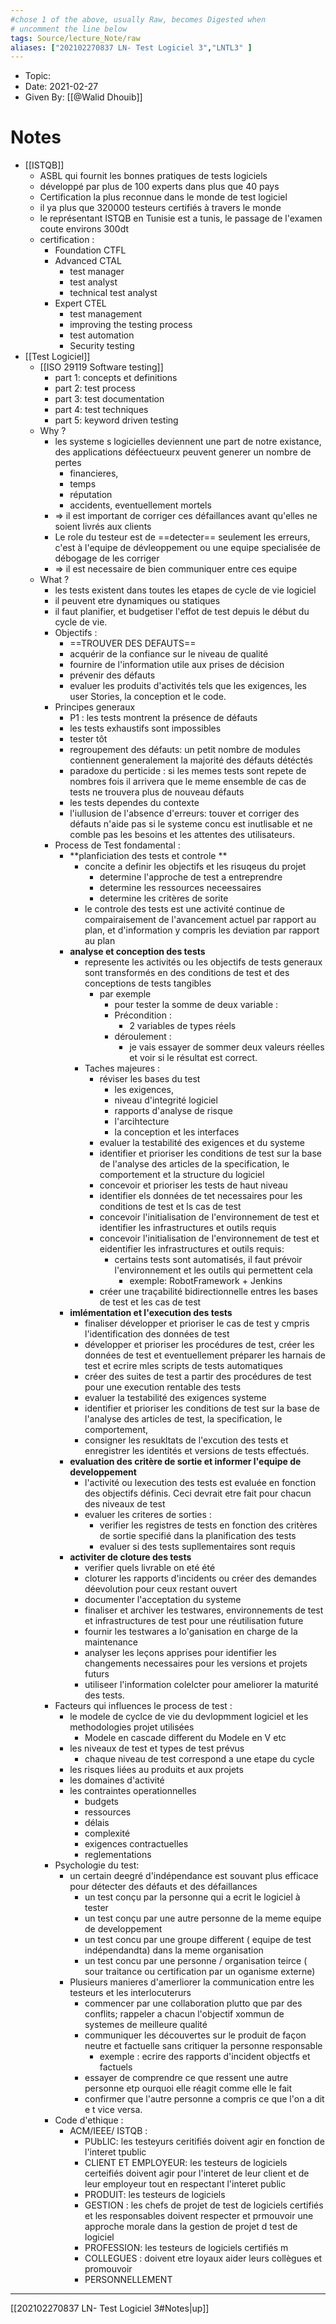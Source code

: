 ```yaml
---
#chose 1 of the above, usually Raw, becomes Digested when
# uncomment the line below
tags: Source/lecture_Note/raw
aliases: ["202102270837 LN- Test Logiciel 3","LNTL3" ] 
---
```

<!--topic should reference the big themes of a certain lecture, not necessarily the Title of the Course -->
* Topic: 
* Date: 2021-02-27
* Given By: [[@Walid Dhouib]]


# Notes 
* [[ISTQB]] 
	* ASBL qui fournit les bonnes pratiques de tests logiciels 
	* développé par plus de 100 experts dans plus que 40 pays 
	* Certification la plus reconnue dans le monde de test logiciel 
	* il ya plus que 320000 testeurs certifiés à travers le monde 
	* le représentant ISTQB en Tunisie est a tunis, le passage de l'examen coute environs 300dt 
	* certification : 
		* Foundation  CTFL 
		* Advanced CTAL
			* test manager 
			* test analyst 
			* technical test analyst
		* Expert CTEL 
			* test management 
			* improving the testing process 
			* test automation 
			* Security testing 
* [[Test Logiciel]]
	* [[ISO 29119 Software testing]]
		* part 1: concepts et definitions 
		* part 2: test process 
		* part 3: test documentation 
		* part 4: test techniques 
		* part 5: keyword driven testing
	* Why ? 
		* les systeme s logicielles deviennent une part de notre existance, des applications déféectueurx peuvent generer un nombre de pertes 
			* financieres, 
			* temps
			*  réputation 
			*  accidents, eventuellement mortels 
		*  => il est important de corriger ces défaillances avant qu'elles ne soient livrés aux clients 
		* Le role du testeur est de ==detecter== seulement les erreurs, c'est à l'equipe de dévleoppement ou une equipe specialisée de débogage de les corriger 
		* => il est necessaire de bien communiquer entre ces equipe 
	* What ? 
		* les tests existent dans toutes les etapes de cycle de vie logiciel 
		* il peuvent etre dynamiques ou statiques 
		* il faut planifier, et budgetiser l'effot de test depuis le début du cycle de vie.
		* Objectifs : 
			* ==TROUVER DES DEFAUTS==
			* acquérir de la confiance sur le niveau de qualité 
			* fournire de l'information utile aux prises de décision 
			* prévenir des défauts 
			* evaluer les produits d'activités tels que les exigences, les user Stories, la conception et le code. 
		* Principes generaux 
			* P1 : les tests montrent la présence de défauts 
			* les tests exhaustifs sont impossibles 
			* tester tôt
			* regroupement des défauts: un petit nombre de modules contiennent generalement la majorité des défauts détéctés 
			* paradoxe du perticide : si les memes tests sont repete de nombres fois il arrivera que le meme ensemble de cas de tests ne trouvera plus de nouveau défauts 
			* les tests dependes du contexte
			* l'iullusion de l'absence d'erreurs: touver et corriger des défauts n'aide pas si le systeme concu est inutlisable et ne comble pas les besoins et les attentes des utilisateurs. 
		* Process de Test fondamental : 
			* **planficiation des tests et controle **
				* concite a definir les objectifs et les risuqeus du projet 
					* determine l'approche de test a entreprendre 
					* determine les ressources neceessaires 
					* determine les critères de sorite
				* le controle des tests est une activité continue de compairaisement de l'avancement actuel par rapport au plan, et d'information y compris les deviation par rapport au plan 
			* **analyse et conception des tests** 
				* represente les activités ou les objectifs de tests generaux sont transformés en des conditions de test et des conceptions de tests tangibles 
					* par exemple 
						* pour tester la somme de deux variable :
						* Précondition : 
							* 2 variables de types réels 
						* déroulement : 
							* je vais essayer de sommer deux valeurs réelles et voir si le résultat est correct. 
				* Taches majeures : 
					* réviser les bases du test 
						* les exigences, 
						* niveau d'integrité logiciel 
						* rapports d'analyse de risque 
						* l'arcihtecture 
						* la conception et les interfaces 
					* evaluer la testabilité des exigences et du systeme 
					* identifier et prioriser les conditions de test sur la base de l'analyse des articles de la specification, le comportement et la structure du logiciel 
					* concevoir et prioriser les tests de haut niveau 
					* identifier els données de tet necessaires pour les conditions de test et ls cas de test 
					* concevoir l'initialisation de l'environnement de test et identifier les infrastructures et outils requis 
					* concevoir l'initialisation de l'environnement de test et eidentifier les infrastructures et outils requis: 
						* certains tests sont automatisés, il faut prévoir l'environnement et les outils qui permettent cela
							* exemple:  RobotFramework + Jenkins
					* créer une traçabilité bidirectionnelle entres les bases de test et les cas de test 
			* **imlémentation et l'execution des tests** 
				* finaliser développer et prioriser le cas de test y cmpris l'identification des données de test 
				* développer et prioriser les procédures de test, créer les données de test et eventuellement préparer les harnais de test et ecrire mles scripts de tests automatiques 
				* créer des suites de test a partir des procédures de test pour une execution rentable des tests
				* evaluer la testabilité des exigences systeme 
				* identifier et prioriser les conditions de test sur la base de l'analyse des articles de test, la specification, le comportement, 
				* consigner les resukltats de l'excution des tests et enregistrer les identités et versions de tests effectués. 
			* **evaluation des critère de sortie et informer l'equipe de developpement** 
				* l'activité ou lexecution des tests est evaluée en fonction des objectifs définis. Ceci devrait etre fait pour chacun des niveaux de test
				* evaluer les criteres de sorties : 
					* verifier les registres de tests en fonction des critères de sortie specifié dans la planification des tests 
					* evaluer si des tests supllementaires sont requis 
			* **activiter de cloture des tests**
				* verifier quels livrable on eté été 
				* cloturer les rapports d'incidents ou créer des demandes déevolution pour ceux restant ouvert 
				* documenter l'acceptation du systeme 
				* finaliser et archiver les testwares, environnements de test et infrastructures de test pour une réutilisation future 
				* fournir les testwares a lo'ganisation en charge de la maintenance 
				* analyser les leçons apprises pour identifier les changements necessaires pour les versions et projets futurs 
				* utiliseer l'information colelcter pour ameliorer la maturité des tests. 
		* Facteurs qui influences le process de test : 
			* le modele de cyclce de vie du devlopmment logiciel et les methodologies projet utilisées
				* Modele en cascade different du Modele en V etc
			* les niveaux de test  et types de test prévus
				* chaque niveau de test correspond a une etape du cycle
			* les risques liées au produits et aux projets 
			* les domaines d'activité 
			* les contraintes operationnelles
				* budgets 
				* ressources 
				* délais 
				* complexité 
				* exigences contractuelles 
				* reglementations
		* Psychologie du test: 
			* un certain deegré d'indépendance est souvant plus efficace pour détecter des défauts et des défaillances 
				* un test conçu par la personne qui a ecrit le logiciel à tester
				* un test conçu par une autre personne de la meme equipe de developpement 
				* un test concu par une groupe different ( equipe de test indépendandta) dans la meme organisation 
				* un test concu par une personne / organisation teirce ( sour traitance ou certification par un oganisme externe)
			* Plusieurs manieres d'amerliorer la communication entre les testeurs et les interlocuterurs 
				* commencer par une collaboration plutto que par des conflits; rappeler a chacun l'objectif xommun de systemes de meilleure qualité 
				* communiquer les découvertes sur le produit de façon neutre et factuelle sans critiquer la personne responsable 
					* exemple : ecrire des rapports d'incident objectfs et factuels 
				* essayer de comprendre ce que ressent une autre personne etp ourquoi elle réagit comme elle le fait 
				* confirmer que l'autre personne a compris ce que l'on a dit e t vice versa. 
		* Code d'ethique : 
			* ACM/IEEE/ ISTQB : 
				* PUbLIC: les testeyurs ceritifiés  doivent agir en fonction de l'interet tpublic 
				* CLIENT ET EMPLOYEUR: les testeurs de logiciels certeifiés doivent agir pour l'interet de leur client et de leur employeur tout en respectant l'interet public 
				* PRODUIT: les testeurs de logiciels 
				* GESTION : les chefs de projet de test de logiciels certifiés et les responsables doivent respecter et prmouvoir une approche morale dans la gestion de projet d test de logiciel
				* PROFESSION: les testeurs de logiciels certifiés m
				* COLLEGUES : doivent etre loyaux aider leurs collègues et promouvoir 
				* PERSONNELLEMENT
---
[[202102270837 LN- Test Logiciel 3#Notes|up]]